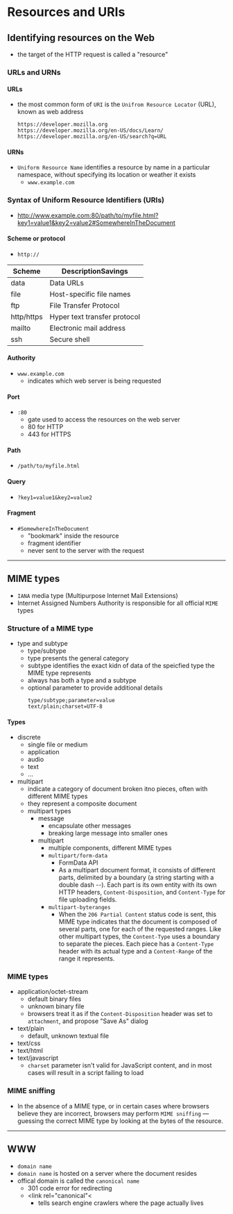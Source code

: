 # Resources and URIs

## Identifying resources on the Web

- the target of the HTTP request is called a "resource"

### URLs and URNs

#### URLs

- the most common form of `URI` is the `Unifrom Resource Locator` (URL), known as web address
  ```
  https://developer.mozilla.org
  https://developer.mozilla.org/en-US/docs/Learn/
  https://developer.mozilla.org/en-US/search?q=URL
  ```

#### URNs

- `Uniform Resource Name` identifies a resource by name in a particular namespace, without specifying its location or weather it exists
  - `www.example.com`

### Syntax of Uniform Resource Identifiers (URIs)

- http://www.example.com:80/path/to/myfile.html?key1=value1&key2=value2#SomewhereInTheDocument

#### Scheme or protocol

- `http://`

| Scheme     | DescriptionSavings           |
| ---------- | ---------------------------- |
| data       | Data URLs                    |
| file       | Host-specific file names     |
| ftp        | File Transfer Protocol       |
| http/https | Hyper text transfer protocol |
| mailto     | Electronic mail address      |
| ssh        | Secure shell                 |

#### Authority

- `www.example.com`
  - indicates which web server is being requested

#### Port

- `:80`
  - gate used to access the resources on the web server
  - 80 for HTTP
  - 443 for HTTPS

#### Path

- `/path/to/myfile.html`

#### Query

- `?key1=value1&key2=value2`

#### Fragment

- `#SomewhereInTheDocument`
  - "bookmark" inside the resource
  - fragment identifier
  - never sent to the server with the request

<hr>

## MIME types

- `IANA` media type (Multipurpose Internet Mail Extensions)
- Internet Assigned Numbers Authority is responsible for all official `MIME` types

### Structure of a MIME type

- type and subtype
  - type/subtype
  - type presents the general category
  - subtype identifies the exact kidn of data of the speicfied type the MIME type represents
  - always has both a type and a subtype
  - optional parameter to provide additional details
    ```
    type/subtype;parameter=value
    text/plain;charset=UTF-8
    ```

#### Types

- discrete
  - single file or medium
  - application
  - audio
  - text
  - ...
- multipart
  - indicate a category of document broken itno pieces, often with different MIME types
  - they represent a composite document
  - multipart types
    - message
      - encapsulate other messages
      - breaking large message into smaller ones
    - multipart
      - multiple components, different MIME types
      - `multipart/form-data`
        - FormData API
        - As a multipart document format, it consists of different parts, delimited by a boundary (a string starting with a double dash --). Each part is its own entity with its own HTTP headers, `Content-Disposition`, and `Content-Type` for file uploading fields.
      - `multipart-byteranges`
        - When the `206 Partial Content` status code is sent, this MIME type indicates that the document is composed of several parts, one for each of the requested ranges. Like other multipart types, the `Content-Type` uses a boundary to separate the pieces. Each piece has a `Content-Type` header with its actual type and a `Content-Range` of the range it represents.

### MIME types

- application/octet-stream
  - default binary files
  - unknown binary file
  - browsers treat it as if the `Content-Disposition` header was set to `attachment`, and propose "Save As" dialog
- text/plain
  - default, unknown textual file
- text/css
- text/html
- text/javascript
  - `charset` parameter isn't valid for JavaScript content, and in most cases will result in a script failing to load

### MIME sniffing

- In the absence of a MIME type, or in certain cases where browsers believe they are incorrect, browsers may perform `MIME sniffing` — guessing the correct MIME type by looking at the bytes of the resource.

<hr>

## WWW

- `domain name`
- `domain name` is hosted on a server where the document resides
- offical domain is called the `canonical name`
  - 301 code error for redirecting
  - &lt;link rel="canonical"&lt;
    - tells search engine crawlers where the page actually lives
